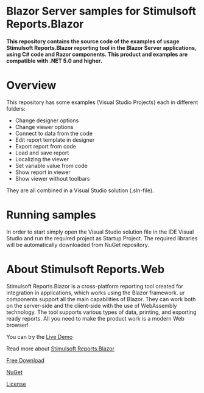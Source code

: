 # Blazor Server samples for Stimulsoft Reports.Blazor

#### This repository contains the source code of the examples of usage Stimulsoft Reports.Blazor reporting tool in the Blazor Server applications, using C# code and Razor components. This product and examples are compatible with .NET 5.0 and higher.

# Overview
This repository has some examples (Visual Studio Projects) each in different folders:
* Change designer options
* Change viewer options
* Connect to data from the code
* Edit report template in designer
* Export report from code
* Load and save report
* Localizing the viewer
* Set variable value from code
* Show report in viewer
* Show viewer without toolbars

They are all combined in a Visual Studio solution (.sln-file).

# Running samples
In order to start simply open the Visual Studio solution file in the IDE Visual Studio and run the required project as Startup Project. The required libraries will be automatically downloaded from NuGet repository.

# About Stimulsoft Reports.Web
Stimulsoft Reports.Blazor is a cross-platform reporting tool created for integration in applications, which works using the Blazor framework. ur components support all the main capabilities of Blazor. They can work both on the server-side and the client-side with the use of WebAssembly technology. The tool supports various types of data, printing, and exporting ready reports. All you need to make the product work is a modern Web browser!

You can try the [Live Demo](http://demo.stimulsoft.com/#Net)

Read more about [Stimulsoft Reports.Blazor](https://www.stimulsoft.com/en/products/reports-blazor)

[Free Download](https://www.stimulsoft.com/en/downloads)

[NuGet](https://www.nuget.org/packages/Stimulsoft.Reports.Blazor)

[License](LICENSE.md)
